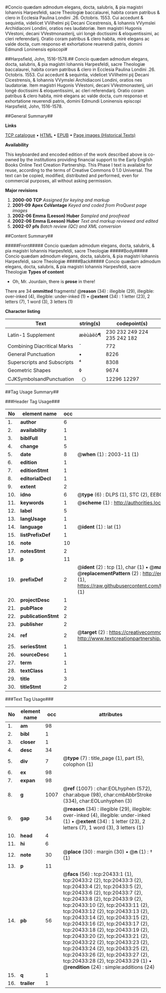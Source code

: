 #Concio quædam admodum elegans, docta, salubris, & pia magistri Iohannis Harpesfeldi, sacre Theologiæ baccalaurei, habita coram patribus & clero in Ecclesia Paulina Londini .26. Octobris. 1553. Cui accedunt & sequintia, videlicet VVilhelmi pij Decani Cicestrensis, & Iohannis VVymslei Archidiaconi Londini, oratios nes laudatoriæ. Item magistri Hugonis VVestoni, decani VVestmonasterij, uiri longè doctissimi & eloquentissimi, ac cleri referendarij. Oratio coram patribus & clero habita, mirè elegans ac valde docta, cum responso et exhortatione reuerendi patris, domini Edmundi Loninensis episcopi#

##Harpsfield, John, 1516-1578.##
Concio quædam admodum elegans, docta, salubris, & pia magistri Iohannis Harpesfeldi, sacre Theologiæ baccalaurei, habita coram patribus & clero in Ecclesia Paulina Londini .26. Octobris. 1553. Cui accedunt & sequintia, videlicet VVilhelmi pij Decani Cicestrensis, & Iohannis VVymslei Archidiaconi Londini, oratios nes laudatoriæ. Item magistri Hugonis VVestoni, decani VVestmonasterij, uiri longè doctissimi & eloquentissimi, ac cleri referendarij. Oratio coram patribus & clero habita, mirè elegans ac valde docta, cum responso et exhortatione reuerendi patris, domini Edmundi Loninensis episcopi
Harpsfield, John, 1516-1578.

##General Summary##

**Links**

[TCP catalogue](http://www.ota.ox.ac.uk/tcp/)  • 
[HTML](http://tei.it.ox.ac.uk/tcp/Texts-HTML/free/A02/A02662.html)  • 
[EPUB](http://tei.it.ox.ac.uk/tcp/Texts-EPUB/free/A02/A02662.epub) • 
[Page images (Historical Texts)](https://data.historicaltexts.jisc.ac.uk/view?pubId=eebo-99854967e&pageId=eebo-99854967e-20433-1)

**Availability**

This keyboarded and encoded edition of the
	       work described above is co-owned by the institutions
	       providing financial support to the Early English Books
	       Online Text Creation Partnership. This Phase I text is
	       available for reuse, according to the terms of Creative
	       Commons 0 1.0 Universal. The text can be copied,
	       modified, distributed and performed, even for
	       commercial purposes, all without asking permission.

**Major revisions**

1. __2000-00__ __TCP__ *Assigned for keying and markup*
1. __2001-09__ __Apex CoVantage__ *Keyed and coded from ProQuest page images*
1. __2002-06__ __Emma (Leeson) Huber__ *Sampled and proofread*
1. __2002-06__ __Emma (Leeson) Huber__ *Text and markup reviewed and edited*
1. __2002-07__ __pfs__ *Batch review (QC) and XML conversion*

##Content Summary##

#####Front#####
Concio quædam admodum elegans, docta, salubris, & pia magistri Iohannis Harpesfeldi, sacre Theologiæ
#####Body#####
Concio quædam admodum elegans, docta, salubris, & pia magistri Iohannis Harpesfeldi, sacre Theologiæ
#####Back#####
Concio quædam admodum elegans, docta, salubris, & pia magistri Iohannis Harpesfeldi, sacre Theologiæ
**Types of content**

  * Oh, Mr. Jourdain, there is **prose** in there!

There are 34 **ommitted** fragments! 
 @__reason__ (34) : illegible (29), illegible: over-inked (4), illegible: under-inked (1)  •  @__extent__ (34) : 1 letter (23), 2 letters (7), 1 word (3), 3 letters (1)

**Character listing**


|Text|string(s)|codepoint(s)|
|---|---|---|
|Latin-1 Supplement|æèùàëò¶|230 232 249 224 235 242 182|
|Combining             Diacritical Marks|̄|772|
|General Punctuation|•|8226|
|Superscripts             and Subscripts|⁴|8308|
|Geometric Shapes|◊|9674|
|CJKSymbolsandPunctuation|〈〉|12296 12297|

##Tag Usage Summary##

###Header Tag Usage###

|No|element name|occ|attributes|
|---|---|---|---|
|1.|__author__|6||
|2.|__availability__|1||
|3.|__biblFull__|1||
|4.|__change__|5||
|5.|__date__|8| @__when__ (1) : 2003-11 (1)|
|6.|__edition__|1||
|7.|__editionStmt__|1||
|8.|__editorialDecl__|1||
|9.|__extent__|2||
|10.|__idno__|6| @__type__ (6) : DLPS (1), STC (2), EEBO-CITATION (1), PROQUEST (1), VID (1)|
|11.|__keywords__|1| @__scheme__ (1) : http://authorities.loc.gov/ (1)|
|12.|__label__|5||
|13.|__langUsage__|1||
|14.|__language__|1| @__ident__ (1) : lat (1)|
|15.|__listPrefixDef__|1||
|16.|__note__|10||
|17.|__notesStmt__|2||
|18.|__p__|11||
|19.|__prefixDef__|2| @__ident__ (2) : tcp (1), char (1)  •  @__matchPattern__ (2) : ([0-9\-]+):([0-9IVX]+) (1), (.+) (1)  •  @__replacementPattern__ (2) : http://eebo.chadwyck.com/downloadtiff?vid=$1&page=$2 (1), https://raw.githubusercontent.com/textcreationpartnership/Texts/master/tcpchars.xml#$1 (1)|
|20.|__projectDesc__|1||
|21.|__pubPlace__|2||
|22.|__publicationStmt__|2||
|23.|__publisher__|2||
|24.|__ref__|2| @__target__ (2) : https://creativecommons.org/publicdomain/zero/1.0/ (1), http://www.textcreationpartnership.org/docs/. (1)|
|25.|__seriesStmt__|1||
|26.|__sourceDesc__|1||
|27.|__term__|1||
|28.|__textClass__|1||
|29.|__title__|3||
|30.|__titleStmt__|2||


###Text Tag Usage###

|No|element name|occ|attributes|
|---|---|---|---|
|1.|__am__|98||
|2.|__bibl__|1||
|3.|__closer__|1||
|4.|__desc__|34||
|5.|__div__|7| @__type__ (7) : title_page (1), part (5), colophon (1)|
|6.|__ex__|98||
|7.|__expan__|98||
|8.|__g__|1007| @__ref__ (1007) : char:EOLhyphen (572), char:abque (98), char:cmbAbbrStroke (334), char:EOLunhyphen (3)|
|9.|__gap__|34| @__reason__ (34) : illegible (29), illegible: over-inked (4), illegible: under-inked (1)  •  @__extent__ (34) : 1 letter (23), 2 letters (7), 1 word (3), 3 letters (1)|
|10.|__head__|4||
|11.|__hi__|6||
|12.|__note__|30| @__place__ (30) : margin (30)  •  @__n__ (1) : † (1)|
|13.|__p__|11||
|14.|__pb__|56| @__facs__ (56) : tcp:20433:1 (1), tcp:20433:2 (2), tcp:20433:3 (2), tcp:20433:4 (2), tcp:20433:5 (2), tcp:20433:6 (2), tcp:20433:7 (2), tcp:20433:8 (2), tcp:20433:9 (2), tcp:20433:10 (2), tcp:20433:11 (2), tcp:20433:12 (2), tcp:20433:13 (2), tcp:20433:14 (2), tcp:20433:15 (2), tcp:20433:16 (2), tcp:20433:17 (2), tcp:20433:18 (2), tcp:20433:19 (2), tcp:20433:20 (2), tcp:20433:21 (2), tcp:20433:22 (2), tcp:20433:23 (2), tcp:20433:24 (2), tcp:20433:25 (2), tcp:20433:26 (2), tcp:20433:27 (2), tcp:20433:28 (2), tcp:20433:29 (1)  •  @__rendition__ (24) : simple:additions (24)|
|15.|__q__|1||
|16.|__trailer__|1||

